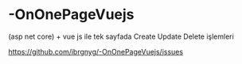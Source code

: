 # -OnOnePageVuejs
(asp net core) + vue js ile tek sayfada Create Update Delete işlemleri

https://github.com/ibrgnyg/-OnOnePageVuejs/issues
